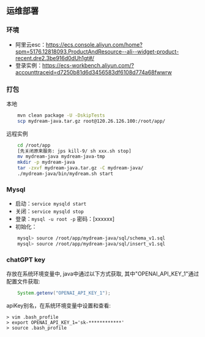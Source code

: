 ## 运维部署
### 环境
+ 阿里云esc：https://ecs.console.aliyun.com/home?spm=5176.12818093.ProductAndResource--ali--widget-product-recent.dre2.3be916d0dUh1gt#/
+ 登录实例：https://ecs-workbench.aliyun.com/?accounttraceid=d7250b81d6d3456583df6108d774a68fwwrw


### 打包
本地
```sh
    mvn clean package -U -DskipTests
    scp mydream-java.tar.gz root@120.26.126.100:/root/app/
```
远程实例
```sh
    cd /root/app
    [先关闭原来服务: jps kill-9/ sh xxx.sh stop]
    mv mydream-java mydream-java-tmp
    mkdir -p mydream-java
    tar -zxvf mydream-java.tar.gz -C mydream-java/
    ./mydream-java/bin/mydream.sh start
```

### Mysql
+ 启动：`service mysqld start`
+ 关闭：`service mysqld stop`
+ 登录：`mysql -u root -p` 密码：[xxxxxx]
+ 初始化：
```sh
    mysql> source /root/app/mydream-java/sql/schema_v1.sql
    mysql> source /root/app/mydream-java/sql/insert_v1.sql
```

### chatGPT key 
存放在系统环境变量中, java中通过以下方式获取, 其中"OPENAI_API_KEY_1"通过配置文件获取:
```java
    System.getenv("OPENAI_API_KEY_1");
```
apiKey别名，在系统环境变量中设置和查看:
```shell
> vim .bash_profile
> export OPENAI_API_KEY_1='sk-************'
> source .bash_profile 
```
